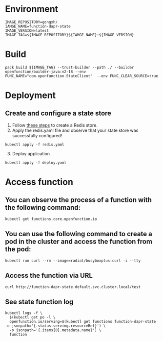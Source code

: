 # Environment
```
IMAGE_REPOSITORY=gongxh/
IAMGE_NAME=function-dapr-state
IMAGE_VERSION=latest
IMAGE_TAG=${IMAGE_REPOSITORY}${IAMGE_NAME}:${IMAGE_VERSION}
```
# Build
```
pack build ${IMAGE_TAG} --trust-builder --path ./ --builder openfunction/builder-java:v2-18 --env FUNC_NAME="com.openfunction.StateClient"  --env FUNC_CLEAR_SOURCE=true
```
# Deployment
## Create and configure a state store
1. Follow [these steps](https://docs.dapr.io/getting-started/tutorials/configure-state-pubsub/#step-1-create-a-redis-store) to create a Redis store.
2. Apply the redis.yaml file and observe that your state store was successfully configured!
```
kubectl apply -f redis.yaml
```
3. Deploy application
```
kubectl apply -f deploy.yaml
```
# Access function
## You can observe the process of a function with the following command:
```
kubectl get functions.core.openfunction.io
```
## You can use the following command to create a pod in the cluster and access the function from the pod:
```
kubectl run curl --rm --image=radial/busyboxplus:curl -i --tty
```
## Access the function via URL
```
curl http://function-dapr-state.default.svc.cluster.local/test
```

## See state function log
```
kubectl logs -f \
  $(kubectl get po -l \
  openfunction.io/serving=$(kubectl get functions function-dapr-state -o jsonpath='{.status.serving.resourceRef}') \
  -o jsonpath='{.items[0].metadata.name}') \
  function
```

